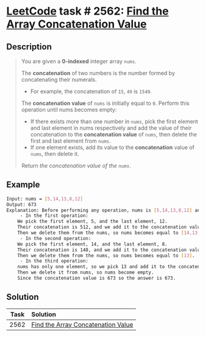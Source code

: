 # [LeetCode][leetcode] task # 2562: [Find the Array Concatenation Value][task]

Description
-----------

> You are given a **0-indexed** integer array `nums`.
> 
> The **concatenation** of two numbers is the number formed by concatenating their numerals.
> * For example, the concatenation of `15`, `49` is `1549`.
>
> The **concatenation value** of `nums` is initially equal to `0`.
> Perform this operation until nums becomes empty:
> * If there exists more than one number in `nums`, pick the first element and last element in nums respectively
> and add the value of their concatenation to the **concatenation value** of `nums`,
> then delete the first and last element from `nums`.
> * If one element exists, add its value to the **concatenation** value of `nums`, then delete it.
>
> Return _the concatenation value of the `nums`_.

 Example
-------

```sh
Input: nums = [5,14,13,8,12]
Output: 673
Explanation: Before performing any operation, nums is [5,14,13,8,12] and concatenation value is 0.
     - In the first operation:
    We pick the first element, 5, and the last element, 12.
    Their concatenation is 512, and we add it to the concatenation value, so it becomes equal to 512.
    Then we delete them from the nums, so nums becomes equal to [14,13,8].
     - In the second operation:
    We pick the first element, 14, and the last element, 8.
    Their concatenation is 148, and we add it to the concatenation value, so it becomes equal to 660.
    Then we delete them from the nums, so nums becomes equal to [13].
     - In the third operation:
    nums has only one element, so we pick 13 and add it to the concatenation value, so it becomes equal to 673.
    Then we delete it from nums, so nums become empty.
    Since the concatenation value is 673 so the answer is 673.
```

Solution
--------

| Task | Solution                                       |
|:----:|:-----------------------------------------------|
| 2562 | [Find the Array Concatenation Value][solution] |


[leetcode]: <http://leetcode.com/>
[task]: <https://leetcode.com/problems/find-the-array-concatenation-value/>
[solution]: <https://github.com/wellaxis/praxis-leetcode/blob/main/src/main/java/com/witalis/praxis/leetcode/task/h26/p2562/option/Practice.java>
